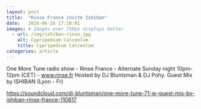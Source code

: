 ```yaml
---
layout: post
title:  "Rinse France invite Ishiban"
date:   2016-06-26 17:16:01
images: # Images over 750px displays better
  - url: /img/ishiban-rinse.jpg
    alt: Cypripedium Calceolum
    title: Cypripedium Calceolum
categories: article
---
```


One More Tune radio show - Rinse France - Alternate Sunday night 10pm-12pm (CET) - www.rinse.fr
Hosted by DJ Bluntsman & DJ Pohy.
Guest Mix by ISHIBAN (Lyon - Fr)

https://soundcloud.com/dj-bluntsman/one-more-tune-71-w-guest-mix-by-ishiban-rinse-france-110617
